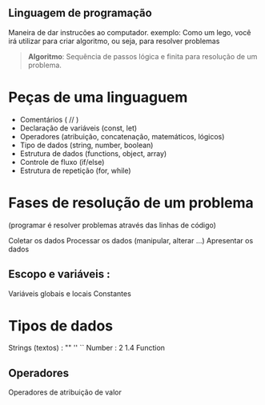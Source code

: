 ## Linguagem de programação

Maneira de dar instrucões ao computador.
exemplo:
    Como um lego, você irá utilizar para criar algoritmo, ou seja, para resolver problemas

> **Algoritmo**: Sequência de passos lógica e finita para resolução de um problema.

# Peças de uma linguaguem

- Comentários ( // )
- Declaração de variáveis (const, let)
- Operadores (atribuição, concatenação, matemáticos, lógicos)
- Tipo de dados (string, number, boolean)
- Estrutura de dados (functions, object, array)
- Controle de fluxo (if/else)
- Estrutura de repetição (for, while)

# Fases de resolução de um problema
(programar é resolver problemas através das linhas de código)

Coletar os dados
Processar os dados (manipular, alterar ...)
Apresentar os dados

## Escopo e variáveis :

Variáveis globais e locais
Constantes


# Tipos de dados

Strings (textos) : "" '' ``
Number : 2  1.4
Function

## Operadores

Operadores de atribuição de valor